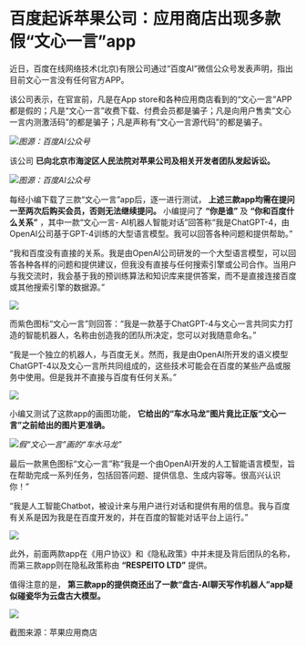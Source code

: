 # 百度起诉苹果公司：应用商店出现多款假“文心一言”app

近日，百度在线网络技术(北京)有限公司通过“百度AI”微信公众号发表声明，指出目前文心一言没有任何官方APP。

该公司表示，在官宣前，凡是在App
store和各种应用商店看到的“文心一言”APP都是假的；凡是“文心一言”收费下载、付费会员都是骗子；凡是向用户售卖“文心一言内测激活码”的都是骗子；凡是声称有“文心一言源代码”的都是骗子。

![](https://inews.gtimg.com/newsapp_bt/0/15773316650/1000)_图源：百度AI公众号_

该公司 **已向北京市海淀区人民法院对苹果公司及相关开发者团队发起诉讼。**

![](https://inews.gtimg.com/newsapp_bt/0/15773316653/1000)_图源：百度AI公众号_

每经小编下载了三款“文心一言”app后，逐一进行测试， **上述三款app均需在提问一至两次后购买会员，否则无法继续提问。** 小编提问了
**“你是谁”** 及 **“你和百度什么关系”** ，其中一款“文心一言-
AI机器人智能对话”回答称“我是ChatGPT-4，由OpenAI公司基于GPT-4训练的大型语言模型。我可以回答各种问题和提供帮助。”

“我和百度没有直接的关系。我是由OpenAI公司研发的一个大型语言模型，可以回答各种各样的问题和提供建议，但我没有直接与任何搜索引擎或公司合作。当用户与我交流时，我会基于我的预训练算法和知识库来提供答案，而不是直接连接百度或其他搜索引擎的数据源。”

![](https://inews.gtimg.com/newsapp_bt/0/15773316689/1000)

而紫色图标“文心一言”则回答：“我是一款基于ChatGPT-4与文心一言共同实力打造的智能机器人，名称由创造我的团队所决定，您可以对我随意命名。”

“我是一个独立的机器人，与百度无关。然而，我是由OpenAI所开发的语义模型ChatGPT-4以及文心一言所共同组成的，这些技术可能会在百度的某些产品或服务中使用。但是我并不直接与百度有任何关系。”

![](https://inews.gtimg.com/newsapp_bt/0/15773316692/1000)

小编又测试了这款app的画图功能， **它给出的“车水马龙”图片竟比正版“文心一言”之前给出的图片更准确。**

![](https://inews.gtimg.com/newsapp_bt/0/15773316693/1000)_假“文心一言”画的“车水马龙”_

最后一款黑色图标“文心一言”称“我是一个由OpenAI开发的人工智能语言模型，旨在帮助完成一系列任务，包括回答问题、提供信息、生成内容等。很高兴认识你！”

“我是人工智能Chatbot，被设计来与用户进行对话和提供有用的信息。我与百度有关系是因为我是在百度开发的，并在百度的智能对话平台上运行。”

![](https://inews.gtimg.com/newsapp_bt/0/15773316730/1000)

此外，前面两款app在《用户协议》和《隐私政策》中并未提及背后团队的名称，而第三款app则在隐私政策称由 **“RESPEITO LTD”** 提供。

值得注意的是， **第三款app的提供商还出了一款“盘古-AI聊天写作机器人”app疑似碰瓷华为云盘古大模型。**

![](https://inews.gtimg.com/newsapp_bt/0/15773316731/1000)

截图来源：苹果应用商店

